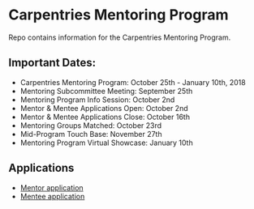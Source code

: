 # Carpentries Mentoring Program
Repo contains information for the Carpentries Mentoring Program.

## Important Dates:
+ Carpentries Mentoring Program: October 25th - January 10th, 2018 
+ Mentoring Subcommittee Meeting: September 25th
+ Mentoring Program Info Session: October 2nd   
+ Mentor & Mentee Applications Open: October 2nd   
+ Mentor & Mentee Applications Close: October 16th    
+ Mentoring Groups Matched: October 23rd  
+ Mid-Program Touch Base: November 27th 
+ Mentoring Program Virtual Showcase: January 10th  

## Applications
+ [Mentor application](https://goo.gl/forms/hEkmp1GxKYXZkjBJ3)  
+ [Mentee application](https://goo.gl/forms/sSqFBgB6Uf0Bcujj1)  
